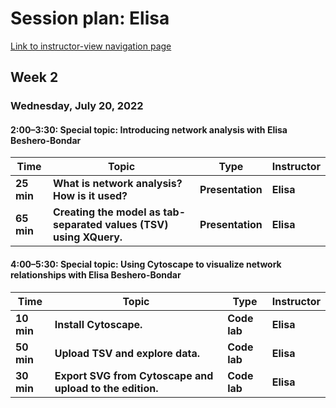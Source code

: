 # Session plan: Elisa

[Link to instructor-view navigation page](daily_instructor_view.md)

## Week 2

### Wednesday, July 20, 2022

#### 2:00–3:30: Special topic: Introducing network analysis with Elisa Beshero-Bondar

Time | Topic | Type | Instructor
---- | ---- | ---- | ---- 
**25 min** | **What is network analysis? How is it used?** | **Presentation** | **Elisa**
**65 min** | **Creating the model as tab-separated values (TSV) using XQuery.** | **Presentation** | **Elisa**

#### 4:00–5:30: Special topic: Using Cytoscape to visualize network relationships with Elisa Beshero-Bondar

Time | Topic | Type | Instructor
---- | ---- | ---- | ---- 
**10 min** | **Install Cytoscape.** | **Code lab** | **Elisa**
**50 min** | **Upload TSV and explore data.** | **Code lab** | **Elisa**
**30 min** | **Export SVG from Cytoscape and upload to the edition.** | **Code lab** | **Elisa**


